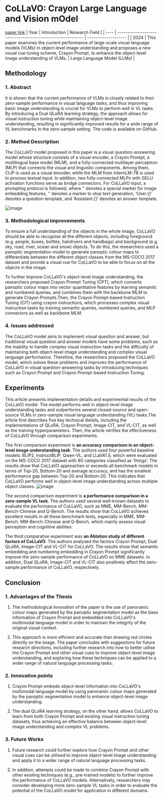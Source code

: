 # CoLLaVO: Crayon Large Language and Vision mOdel
[paper link](https://arxiv.org/pdf/2402.11248) 
| Year | Introduction                                                         | Research Field                 |
| ---- | ------------------------------------------------------------ | -------------------- |
| 2024 | This paper examines the current performance of large-scale visual language models (VLMs) in object-level image understanding and proposes a new visual cue tuning scheme, Crayon Prompt, to enhance the object-level image understanding of VLMs.          | Large Language Model (LLMs)         |

## Methodology

### 1. Abstract
It is shown that the current performance of VLMs is closely related to their zero-sample performance in visual language tasks, and thus improving basic image understanding is crucial for VLMs to perform well in VL tasks. By introducing a Dual QLoRA learning strategy, the approach allows for visual instruction tuning while maintaining object-level image understanding, resulting in significantly improved results for a wide range of VL benchmarks in the zero-sample setting. The code is available on GitHub.

### 2. Method Description 
The CoLLaVO model proposed in this paper is a visual question-answering model whose structure consists of a visual encoder, a Crayon Prompt, a multilingual base model (MLM), and a fully-connected multilayer perceptron (MLP) that connects the visual and linguistic components. Among them, CLIP is used as a visual encoder, while the MLM from InternLM-7B is used to process textual input. In addition, two fully-connected MLPs with GELU activation functions serve as bridge connectors. For CoLLaVO input, a prompting protocol is followed, where ‘’ denotes a special marker for image embedding features, ‘’ denotes a marker to stop text generation, ‘User:{}’ denotes a question template, and ‘Assistant:{}’ denotes an answer template.

![image](https://github.com/user-attachments/assets/1f9c33cd-ab78-4661-bc05-f17ab35d5c1e)

### 3. Methodological improvements
To ensure a full understanding of the objects in the whole image, CoLLaVO should be able to recognise all the different objects, including foreground (e.g. people, buses, bottles, hairdryers and handbags) and background (e.g. sky, road, river, ocean and snow) objects. To do this, the researchers used a panoptic segmentation model to generate panoptic colour maps to differentiate between the different object classes from the MS-COCO 2017 dataset and provide a visual cue for CoLLaVO to be able to focus on all the objects in the image.

To further improve CoLLaVO's object-level image understanding, the researchers proposed Crayon Prompt Tuning (CPT), which converts panoptic colour maps into vector quantitative features by learning semantic and numbered queries, and combines them with the backbone MLM to generate Crayon Prompts.Then, the Crayon Prompt-based Instruction Tuning (CIT) using crayon instructions, which processes complex visual instruction tasks by training semantic queries, numbered queries, and MLP connectors as well as backbone MLM.

### 4. Issues addressed 
The CoLLaVO model aims to implement visual question and answer, but traditional visual question and answer models have some problems, such as the inability to handle complex visual instruction tasks and the difficulty of maintaining both object-level image understanding and complex visual language performance. Therefore, the researchers proposed the CoLLaVO model, which solves these problems and improves the performance of CoLLaVO in visual question-answering tasks by introducing techniques such as Crayon Prompt and Crayon Prompt-based Instruction Tuning.

## Experiments
This article presents implementation details and experimental results of the CoLLaVO model. The model performs well in object-level image understanding tasks and outperforms several closed-source and open-source VLMs in zero-sample visual language understanding (VL) tasks.The article first describes five key technical details, including the implementations of QLoRA, Crayon Prompt, Image-CIT, and VL-CIT, as well as the training hyperparameters. Then, the article verifies the effectiveness of CoLLaVO through comparison experiments.

The first comparison experiment is **an accuracy comparison in an object-level image understanding task**. The authors used four powerful baseline models: BLIP2, InstructBLIP, Qwen-VL, and LLaVA1.5, which were evaluated on the MS-COCO 2017 dataset with 80 categories classified as ‘things’. The results show that CoLLaVO approaches or exceeds all benchmark models in terms of Top-20, Bottom-20 and average accuracy, and has the smallest performance gap between Top-20 and Bottom-20. This indicates that CoLLaVO performs well in object-level image understanding across multiple object classes.
![image](https://github.com/user-attachments/assets/f10e1c83-2598-434f-a6c3-42c1ec2a117a)

The second comparison experiment is **a performance comparison in a zero-sample VL task**. The authors used several well-known datasets to evaluate the performance of CoLLaVO, such as MME, MM-Bench, MM-Bench-Chinese and Q-Bench. The results show that CoLLaVO achieves excellent results in all these benchmark tests, especially in MME, MM-Bench, MM-Bench-Chinese and Q-Bench, which mainly assess visual perception and cognitive abilities.

The third comparative experiment was **an Ablation study of different factors of CoLLaVO**. The authors analysed the factors Crayon Prompt, Dual QLoRA, Image-CIT and VL-CIT for CoLLaVO. The results show that semantic embedding and numbering embedding in Crayon Prompt significantly improve the zero-sample performance of CoLLaVO on MME datasets. In addition, Dual QLoRA, Image-CIT and VL-CIT also positively affect the zero-sample performance of CoLLaVO, respectively. 

## Conclusion

### 1. Advantages of the Thesis
  1. The methodological innovation of the paper is the use of panoramic colour maps generated by the panoptic segmentation model as the base information of Crayon Prompt and embedded into CoLLaVO's multimodal language model in order to maintain the integrity of the original visual context.
  
  2. This approach is more efficient and accurate than drawing red circles directly on the image. The paper concludes with suggestions for future research directions, including further research into how to better utilise the Crayon Prompt and other visual cues to improve object-level image understanding, and exploring how these techniques can be applied to a wider range of natural language processing tasks.

### 2. Innovative points
  1. Crayon Prompt embeds object-level information into CoLLaVO's multimodal language model by using panoramic colour maps generated by the panoptic segmentation model to enhance object-level image understanding.
  
  2. The dual QLoRA learning strategy, on the other hand, allows CoLLaVO to learn from both Crayon Prompt and existing visual instruction tuning datasets, thus achieving an effective balance between object-level image understanding and complex VL problems.
 
### 3. Future Works
  1. Future research could further explore how Crayon Prompt and other visual cues can be utilised to improve object-level image understanding and apply it to a wider range of natural language processing tasks.
  
  2. In addition, attempts could be made to combine Crayon Prompt with other existing techniques (e.g., pre-trained models) to further improve the performance of CoLLaVO models. Alternatively, researchers may consider developing more zero-sample VL tasks in order to evaluate the potential of the CoLLaVO model for application in different domains.    
